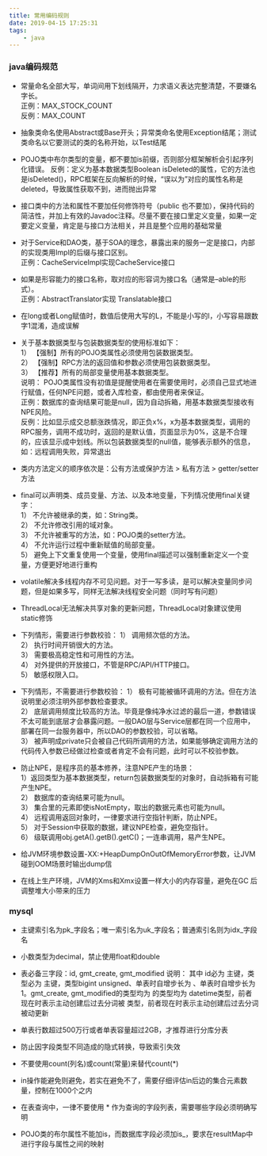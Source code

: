 ```yaml
---
title: 常用编码规则
date: 2019-04-15 17:25:31
tags:
    - java
---
```

### java编码规范

+ 常量命名全部大写，单词间用下划线隔开，力求语义表达完整清楚，不要嫌名字长。  
正例：MAX_STOCK_COUNT  
反例：MAX_COUNT

+ 抽象类命名使用Abstract或Base开头；异常类命名使用Exception结尾；测试类命名以它要测试的类的名称开始，以Test结尾

+ POJO类中布尔类型的变量，都不要加is前缀，否则部分框架解析会引起序列化错误。 反例：定义为基本数据类型Boolean isDeleted的属性，它的方法也是isDeleted()，RPC框架在反向解析的时候，“误以为”对应的属性名称是deleted，导致属性获取不到，进而抛出异常

+ 接口类中的方法和属性不要加任何修饰符号（public 也不要加），保持代码的简洁性，并加上有效的Javadoc注释。尽量不要在接口里定义变量，如果一定要定义变量，肯定是与接口方法相关，并且是整个应用的基础常量

+ 对于Service和DAO类，基于SOA的理念，暴露出来的服务一定是接口，内部的实现类用Impl的后缀与接口区别。   
正例：CacheServiceImpl实现CacheService接口

+ 如果是形容能力的接口名称，取对应的形容词为接口名（通常是–able的形式）。   
正例：AbstractTranslator实现 Translatable接口

+ 在long或者Long赋值时，数值后使用大写的L，不能是小写的l，小写容易跟数字1混淆，造成误解

+ 关于基本数据类型与包装数据类型的使用标准如下：   
1） 【强制】所有的POJO类属性必须使用包装数据类型。   
2） 【强制】RPC方法的返回值和参数必须使用包装数据类型。   
3） 【推荐】所有的局部变量使用基本数据类型。   
说明：
    POJO类属性没有初值是提醒使用者在需要使用时，必须自己显式地进行赋值，任何NPE问题，或者入库检查，都由使用者来保证。    
    正例：数据库的查询结果可能是null，因为自动拆箱，用基本数据类型接收有NPE风险。   
    反例：比如显示成交总额涨跌情况，即正负x%，x为基本数据类型，调用的RPC服务，调用不成功时，返回的是默认值，页面显示为0%，这是不合理的，应该显示成中划线。所以包装数据类型的null值，能够表示额外的信息，如：远程调用失败，异常退出

+ 类内方法定义的顺序依次是：公有方法或保护方法 > 私有方法 > getter/setter方法

+ final可以声明类、成员变量、方法、以及本地变量，下列情况使用final关键字：  
    1） 不允许被继承的类，如：String类。  
    2） 不允许修改引用的域对象。   
    3） 不允许被重写的方法，如：POJO类的setter方法。  
    4） 不允许运行过程中重新赋值的局部变量。  
    5） 避免上下文重复使用一个变量，使用final描述可以强制重新定义一个变量，方便更好地进行重构

+ volatile解决多线程内存不可见问题。对于一写多读，是可以解决变量同步问题，但是如果多写，同样无法解决线程安全问题（同时写有问题）

+ ThreadLocal无法解决共享对象的更新问题，ThreadLocal对象建议使用static修饰

+ 下列情形，需要进行参数校验： 
1） 调用频次低的方法。   
2） 执行时间开销很大的方法。  
3） 需要极高稳定性和可用性的方法。   
4） 对外提供的开放接口，不管是RPC/API/HTTP接口。  
5） 敏感权限入口。

+ 下列情形，不需要进行参数校验： 
1） 极有可能被循环调用的方法。但在方法说明里必须注明外部参数检查要求。   
2） 底层调用频度比较高的方法。毕竟是像纯净水过滤的最后一道，参数错误不太可能到底层才会暴露问题。一般DAO层与Service层都在同一个应用中，部署在同一台服务器中，所以DAO的参数校验，可以省略。   
3） 被声明成private只会被自己代码所调用的方法，如果能够确定调用方法的代码传入参数已经做过检查或者肯定不会有问题，此时可以不校验参数。

+ 防止NPE，是程序员的基本修养，注意NPE产生的场景：   
1）返回类型为基本数据类型，return包装数据类型的对象时，自动拆箱有可能产生NPE。   
2） 数据库的查询结果可能为null。   
3） 集合里的元素即使isNotEmpty，取出的数据元素也可能为null。   
4） 远程调用返回对象时，一律要求进行空指针判断，防止NPE。   
5） 对于Session中获取的数据，建议NPE检查，避免空指针。   
6） 级联调用obj.getA().getB().getC()；一连串调用，易产生NPE。  

+ 给JVM环境参数设置-XX:+HeapDumpOnOutOfMemoryError参数，让JVM碰到OOM场景时输出dump信

+ 在线上生产环境，JVM的Xms和Xmx设置一样大小的内存容量，避免在GC 后调整堆大小带来的压力

### mysql

+ 主键索引名为pk_字段名；唯一索引名为uk_字段名；普通索引名则为idx_字段名

+ 小数类型为decimal，禁止使用float和double

+ 表必备三字段：id, gmt_create, gmt_modified
说明： 其中 id必为 主键，类型必为 主键，类型bigint unsigned、单表时自增步长为 、单表时自增步长为 1。gmt_create, gmt_modified的类型均为 的类型均为 datetime类型，前者现在时表示主动创建后过去分词被 类型，前者现在时表示主动创建后过去分词被动更新

+ 单表行数超过500万行或者单表容量超过2GB，才推荐进行分库分表

+ 防止因字段类型不同造成的隐式转换，导致索引失效

+ 不要使用count(列名)或count(常量)来替代count(*)

+ in操作能避免则避免，若实在避免不了，需要仔细评估in后边的集合元素数量，控制在1000个之内

+ 在表查询中，一律不要使用 * 作为查询的字段列表，需要哪些字段必须明确写明

+ POJO类的布尔属性不能加is，而数据库字段必须加is_，要求在resultMap中进行字段与属性之间的映射
